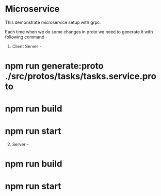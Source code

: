 # Microservice
This demonstrate microservice setup with grpc.

Each time when we do some changes in proto we need to generate it with following command -
1. Client Server -
# npm run generate:proto ./src/protos/tasks/tasks.service.proto
# npm run build
# npm run start

2. Server -
# npm run build
# npm run start